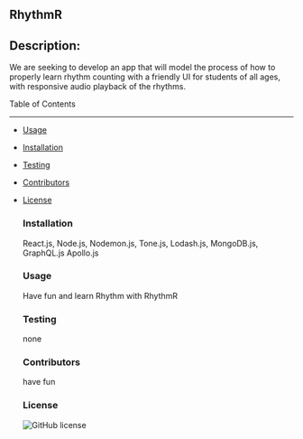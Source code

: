 ## RhythmR

## Description:

We are seeking to develop an app that will model the process of how to properly learn rhythm counting with a friendly UI for students of all ages, with responsive audio playback of the rhythms.

Table of Contents

---

- [Usage](#usage)
- [Installation](#installation)
- [Testing](#testing)
- [Contributors](#contributors)
- [License](#license)

  ### Installation

  React.js, Node.js, Nodemon.js, Tone.js, Lodash.js, MongoDB.js, GraphQL.js Apollo.js

  ### Usage

  Have fun and learn Rhythm with RhythmR

  ### Testing

  none

  ### Contributors

  have fun

  ### License

  ![GitHub license](https://img.shields.io/badge/license-MIT-blue.svg)
